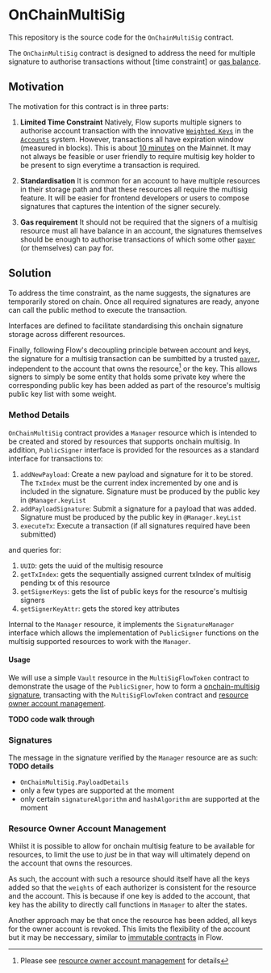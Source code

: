 # OnChainMultiSig

This repository is the source code for the `OnChainMultiSig` contract.

The `OnChainMultiSig` contract is designed to address the need for
multiple signature to authorise transactions without [time constraint] or [gas balance].

## Motivation

The motivation for this contract is in three parts:

1. **Limited Time Constraint** Natively, Flow suports multiple signers to authorise account transaction
with the innovative [`Weighted Keys`] in the [`Accounts`] system.
However, transactions all have expiration window (measured in blocks).
This is about [10 minutes] on the Mainnet.
It may not always be feasible or user friendly to require multisig key holder to be
present to sign everytime a transaction is required.

2. **Standardisation** It is common for an account to have multiple resources in their storage path and that
these resources all require the multisig feature. It will be easier for frontend developers or users to compose
signatures that captures the intention of the signer securely.

3. **Gas requirement** It should not be required that the signers of a multisig resource must
all have balance in an account, the signatures themselves should be enough to authorise
transactions of which some other [`payer`] (or themselves) can pay for.

## Solution

To address the time constraint, as the name suggests, the signatures are temporarily stored on chain.
Once all required signatures are ready, anyone can call the public method to execute the transaction.

Interfaces are defined to facilitate standardising this onchain signature storage across different resources.

Finally, following Flow's decoupling principle between account and keys,
the signature for a multisig transaction can be sumbitted by a trusted [`payer`],
independent to the account that owns the resource[^1] or the key.
This allows signers to simply be some entity that holds some private key where the corresponding public
key has been added as part of the resource's multisig public key list with some weight.

### Method Details

`OnChainMultiSig` contract provides a `Manager` resource which is intended to be created and stored by resources that
supports onchain multisig.
In addition, `PublicSigner` interface is provided for the resources as a standard interface for transactions to:

1. `addNewPayload`: Create a new payload and signature for it to be stored.
The `TxIndex` must be the current index incremented by one and is included in the signature.
Signature must be produced by the public key in `@Manager.keyList`
2. `addPayloadSignature`: Submit a signature for a payload that was added.
Signature must be produced by the public key in `@Manager.keyList`
3. `executeTx`: Execute a transaction (if all signatures required have been submitted)

and queries for:

1. `UUID`: gets the uuid of the multisig resource
2. `getTxIndex`: gets the sequentially assigned current txIndex of multisig pending tx of this resource
3. `getSignerKeys`: gets the list of public keys for the resource's multisig signers
4. `getSignerKeyAttr`: gets the stored key attributes

Internal to the `Manager` resource, it implements the `SignatureManager` interface which allows the implementation of `PublicSigner`
functions on the multisig supported resources to work with the `Manager`.

#### Usage

We will use a simple `Vault` resource in the `MultiSigFlowToken` contract to demonstrate the usage of the `PublicSigner`,
how to form a [onchain-multisig signature], transacting with the `MultiSigFlowToken` contract and [resource owner account management].

**TODO code walk through**

### Signatures

The message in the signature verified by the `Manager` resource are as such:
**TODO details**

- `OnChainMultiSig.PayloadDetails`
- only a few types are supported at the moment
- only certain `signatureAlgorithm` and `hashAlgorithm` are supported at the moment

### Resource Owner Account Management

Whilst it is possible to allow for onchain multisig feature to be available for resources,
to limit the use to *just* be in that way will ultimately depend on the account that owns the resources.

As such, the account with such a resource should itself have all the keys added so that the `weights`
of each authorizer is consistent for the resource and the account. This is because if one key
is added to the account, that key has the ability to directly call functions in `Manager` to alter the states.

Another approach may be that once the resource has been added, all keys for the owner account is revoked.
This limits the flexibility of the account but it may be neccessary, similar to [immutable contracts] in Flow.

[onchain-multisig signature]: (#signatures)
[immutable contracts]: <https://docs.onflow.org/concepts/accounts-and-keys/#account-creation>
[decoupled]: <https://docs.onflow.org/concepts/accounts-and-keys/#account-creation>
[10 minutes]: <https://docs.onflow.org/flow-go-sdk/building-transactions/#reference-block>
[`payer`]: <https://docs.onflow.org/flow-go-sdk/building-transactions/#payer>
[gas balance]: <https://docs.onflow.org/flow-go-sdk/building-transactions/#payer>
[time constrains]: <https://docs.onflow.org/flow-go-sdk/building-transactions/#reference-block>
[`Accounts`]: <https://docs.onflow.org/concepts/accounts-and-keys/#accounts>
[`Weighted Keys`]: <https://docs.onflow.org/concepts/accounts-and-keys/#weighted-keys>
[resource owner account management]: (#resource-owner-account-management)
[^1]: Please see [resource owner account management] for details


